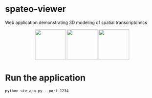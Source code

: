 # spateo-viewer


Web application demonstrating 3D modeling of spatial transcriptomics


<p align="center">
  <img height="100" src="https://github.com/aristoteleo/spateo-viewer/blob/main/stviewer/assets/image/stv_pc_github.PNG" />
  <img height="100" src="https://github.com/aristoteleo/spateo-viewer/blob/main/stviewer/assets/image/stv_mesh_github.PNG" />
  <img height="100" src="https://github.com/aristoteleo/spateo-viewer/blob/main/stviewer/assets/image/stv_tissue_github.PNG" />
</p>


# Run the application

``python stv_app.py --port 1234``
